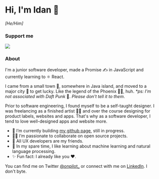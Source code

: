 # Hi, I'm Idan 👋
_[He/Him]_

### Support me
<a href="https://www.buymeacoffee.com/onpilot" target="_blank"><img src="https://img.buymeacoffee.com/button-api/?text=Buy me a coffee&emoji=&slug=onpilot&button_colour=FFDD00&font_colour=000000&font_family=Cookie&outline_colour=000000&coffee_colour=ffffff"></a>

### About
I'm a junior software developer, made a Promise ✍️ in JavaScript and currently learning to ⚛️ React.

I came from a small town 🏡, somewhere in Java island, and moved to a major city 🌇 to get lucky. Like the legend of the Phoenix 🐤🔥, huh. _*ps: I'm not associated with Daft Punk_ 🤖. _Please don't tell it to them_.

Prior to software engineering,  I found myself to be a self-taught designer. I was freelancing as a finished artist 🧑‍🎨 and over the course designing for product labels, websites and apps. That's why as a software developer, I tend to love well-designed apps and website more.

- 🚀 I’m currently building [my github page](http://onpilot.github.io/), still in progress.
- 👨‍🚀 I’m passionate to collaborate on open source projects.
- 🧙 All UX developers are my friends.
- 🍵 In my spare time, I like learning about machine learning and natural language processing. 
- ✨ Fun fact: I already like you ❤️.

You can find me on Twitter [@onpilot_](https://twitter.com/onpilot_) or connect with me on [LinkedIn](http://linkedin.com/in/onpilot). I don't byte.
